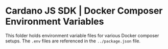 # Cardano JS SDK | Docker Composer Environment Variables

This folder holds environment variable files for various Docker composer setups. The `.env` files are referenced in the `../package.json` file.

